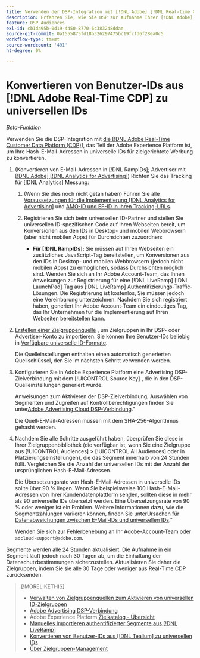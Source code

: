 ```yaml
---
title: Verwenden der DSP-Integration mit [!DNL Adobe] [!DNL Real-time CDP]
description: Erfahren Sie, wie Sie DSP zur Aufnahme Ihrer [!DNL Adobe] [!DNL Real-time CDP] Erstanbietersegmente.
feature: DSP Audiences
exl-id: cb1da95b-0d19-4450-8770-6c383248ddae
source-git-commit: 0a1555875fd18b326297475bc19fcfd6f28ea0c5
workflow-type: tm+mt
source-wordcount: '491'
ht-degree: 0%

---
```


# Konvertieren von Benutzer-IDs aus [!DNL Adobe Real-Time CDP] zu universellen IDs

*Beta-Funktion*

Verwenden Sie die DSP-Integration mit [die [!DNL Adobe Real-Time Customer Data Platform (CDP)]](https://experienceleague.adobe.com/docs/experience-platform/rtcdp/overview.html), das Teil der Adobe Experience Platform ist, um Ihre Hash-E-Mail-Adressen in universelle IDs für zielgerichtete Werbung zu konvertieren.

1. (Konvertieren von E-Mail-Adressen in [!DNL RampIDs]<!-- or [!DNL ID5] IDs -->; Advertiser mit [[!DNL Adobe] [!DNL Analytics for Advertising]](/help/integrations/analytics/overview.md)) Richten Sie das Tracking für [!DNL Analytics] Messung:

   1. (Wenn Sie dies noch nicht getan haben) Führen Sie alle [Voraussetzungen für die Implementierung [!DNL Analytics for Advertising]](/help/integrations/analytics/prerequisites.md) und [AMO-ID und EF-ID in Ihren Tracking-URLs](/help/integrations/analytics/ids.md).

   1. Registrieren Sie sich beim universellen ID-Partner und stellen Sie universellen ID-spezifischen Code auf Ihren Webseiten bereit, um Konversionen aus den IDs in Desktop- und mobilen Webbrowsern (aber nicht mobilen Apps) für Durchsichten zuzuordnen:

      * **Für [!DNL RampIDs]:** Sie müssen auf Ihren Webseiten ein zusätzliches JavaScript-Tag bereitstellen, um Konversionen aus den IDs in Desktop- und mobilen Webbrowsern (jedoch nicht mobilen Apps) zu ermöglichen, sodass Durchsichten möglich sind. Wenden Sie sich an Ihr Adobe Account-Team, das Ihnen Anweisungen zur Registrierung für eine [!DNL LiveRamp] [!DNL LaunchPad] Tag aus [!DNL LiveRamp] Authentifizierungs-Traffic-Lösungen. Die Registrierung ist kostenlos, Sie müssen jedoch eine Vereinbarung unterzeichnen. Nachdem Sie sich registriert haben, generiert Ihr Adobe Account-Team ein eindeutiges Tag, das Ihr Unternehmen für die Implementierung auf Ihren Webseiten bereitstellen kann.

1. [Erstellen einer Zielgruppenquelle](source-manage.md) , um Zielgruppen in Ihr DSP- oder Advertiser-Konto zu importieren. Sie können Ihre Benutzer-IDs beliebig in [Verfügbare universelle ID-Formate](source-about.md).

   Die Quelleinstellungen enthalten einen automatisch generierten Quellschlüssel, den Sie im nächsten Schritt verwenden werden.

1. Konfigurieren Sie in Adobe Experience Platform eine Advertising DSP-Zielverbindung mit dem [!UICONTROL Source Key] , die in den DSP-Quelleinstellungen generiert wurde.

   Anweisungen zum Aktivieren der DSP-Zielverbindung, Auswählen von Segmenten und Zugreifen auf Kontrollberechtigungen finden Sie unter[Adobe Advertising Cloud DSP-Verbindung](https://experienceleague.adobe.com/docs/experience-platform/destinations/catalog/advertising/adobe-advertising-cloud-connection.html).&quot;

   Die Quell-E-Mail-Adressen müssen mit dem SHA-256-Algorithmus gehasht werden.

1. Nachdem Sie alle Schritte ausgeführt haben, überprüfen Sie diese in Ihrer Zielgruppenbibliothek (die verfügbar ist, wenn Sie eine Zielgruppe aus [!UICONTROL Audiences] > [!UICONTROL All Audiences] oder in Platzierungseinstellungen), die das Segment innerhalb von 24 Stunden füllt. Vergleichen Sie die Anzahl der universellen IDs mit der Anzahl der ursprünglichen Hash-E-Mail-Adressen.

   Die Übersetzungsrate von Hash-E-Mail-Adressen in universelle IDs sollte über 90 % liegen. Wenn Sie beispielsweise 100 Hash-E-Mail-Adressen von Ihrer Kundendatenplattform senden, sollten diese in mehr als 90 universelle IDs übersetzt werden. Eine Übersetzungsrate von 90 % oder weniger ist ein Problem. Weitere Informationen dazu, wie die Segmentzählungen variieren können, finden Sie unter[Ursachen für Datenabweichungen zwischen E-Mail-IDs und universellen IDs](#universal-ids-data-variances).&quot;

   Wenden Sie sich zur Fehlerbehebung an Ihr Adobe-Account-Team oder `adcloud-support@adobe.com`.

Segmente werden alle 24 Stunden aktualisiert. Die Aufnahme in ein Segment läuft jedoch nach 30 Tagen ab, um die Einhaltung der Datenschutzbestimmungen sicherzustellen. Aktualisieren Sie daher die Zielgruppen, indem Sie sie alle 30 Tage oder weniger aus Real-Time CDP zurücksenden.

>[!MORELIKETHIS]
>
>* [Verwalten von Zielgruppenquellen zum Aktivieren von universellen ID-Zielgruppen](source-manage.md)
>* [Adobe Advertising DSP-Verbindung](https://experienceleague.adobe.com/docs/experience-platform/destinations/catalog/advertising/adobe-advertising-cloud-connection.html)
>* Adobe Experience Platform [Zielkatalog - Übersicht](https://experienceleague.adobe.com/docs/experience-platform/destinations/catalog/overview.html)
>* [Manuelles Importieren authentifizierter Segmente aus [!DNL LiveRamp]](/help/dsp/audiences/sources/source-import-liveramp-segments.md)
>* [Konvertieren von Benutzer-IDs aus [!DNL Tealium] zu universellen IDs](/help/dsp/audiences/sources/source-tealium.md)
>* [Über Zielgruppen-Management](/help/dsp/audiences/audience-about.md)

<!--
>* [Convert User IDs from [!DNL Optimizely] to Universal IDs](/help/dsp/audiences/sources/source-optimizely.md)
-->
